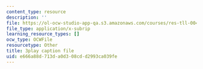 ```yaml
---
content_type: resource
description: ''
file: https://ol-ocw-studio-app-qa.s3.amazonaws.com/courses/res-tll-004-stem-concept-videos-fall-2013/e666a88d713da0d308cdd2993ca039fe_pR12XGWcn0U.srt
file_type: application/x-subrip
learning_resource_types: []
ocw_type: OCWFile
resourcetype: Other
title: 3play caption file
uid: e666a88d-713d-a0d3-08cd-d2993ca039fe
---
```

